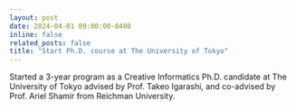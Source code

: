 ```yaml
---
layout: post
date: 2024-04-01 09:00:00-0400
inline: false
related_posts: false
title: "Start Ph.D. course at The University of Tokyo"
---
```


Started a 3-year program as a Creative Informatics Ph.D. candidate at The University of Tokyo advised by Prof. Takeo Igarashi, and co-advised by Prof. Ariel Shamir from Reichman University.
